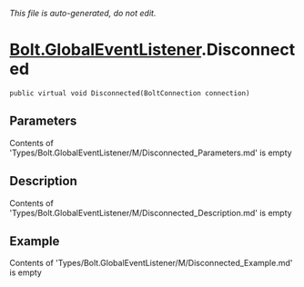 *This file is auto-generated, do not edit.*

# [Bolt.GlobalEventListener](Types/Bolt.GlobalEventListener.md).Disconnected
`public virtual void Disconnected(BoltConnection connection)`
## Parameters
Contents of 'Types/Bolt.GlobalEventListener/M/Disconnected_Parameters.md' is empty
## Description
Contents of 'Types/Bolt.GlobalEventListener/M/Disconnected_Description.md' is empty
## Example
Contents of 'Types/Bolt.GlobalEventListener/M/Disconnected_Example.md' is empty

